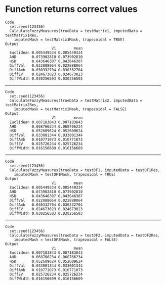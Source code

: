 # Function returns correct values

    Code
      set.seed(123456)
      CalculateFuzzyMeasures(trueData = testMatrix1, imputedData = testMatrix1Res,
        imputedMask = testMatrix1Mask, trapezoidal = TRUE)
    Output
                         V1        mean
      Euclidean 0.005449334 0.005449334
      AHD       0.073902810 0.073902810
      HSD       0.043646307 0.043646307
      DiffVal   0.022888064 0.022888064
      DiffAmb   0.030332704 0.030332704
      DiffEV    0.024673023 0.024673023
      DiffWidth 0.030256503 0.030256503

---

    Code
      set.seed(123456)
      CalculateFuzzyMeasures(trueData = testMatrix2, imputedData = testMatrix2Res,
        imputedMask = testMatrix2Mask, trapezoidal = FALSE)
    Output
                         V1        mean
      Euclidean 0.007183843 0.007183843
      AHD       0.068766234 0.068766234
      HSD       0.052609624 0.052609624
      DiffVal   0.033001344 0.033001344
      DiffAmb   0.010771073 0.010771073
      DiffEV    0.025726234 0.025726234
      DiffWidth 0.016156609 0.016156609

---

    Code
      set.seed(123456)
      CalculateFuzzyMeasures(trueData = testDF1, imputedData = testDF1Res,
        imputedMask = testDF1Mask, trapezoidal = TRUE)
    Output
                         V1        mean
      Euclidean 0.005449334 0.005449334
      AHD       0.073902810 0.073902810
      HSD       0.043646307 0.043646307
      DiffVal   0.022888064 0.022888064
      DiffAmb   0.030332704 0.030332704
      DiffEV    0.024673023 0.024673023
      DiffWidth 0.030256503 0.030256503

---

    Code
      set.seed(123456)
      CalculateFuzzyMeasures(trueData = testDF2, imputedData = testDF2Res,
        imputedMask = testDF2Mask, trapezoidal = FALSE)
    Output
                         V1        mean
      Euclidean 0.007183843 0.007183843
      AHD       0.068766234 0.068766234
      HSD       0.052609624 0.052609624
      DiffVal   0.033001344 0.033001344
      DiffAmb   0.010771073 0.010771073
      DiffEV    0.025726234 0.025726234
      DiffWidth 0.016156609 0.016156609

